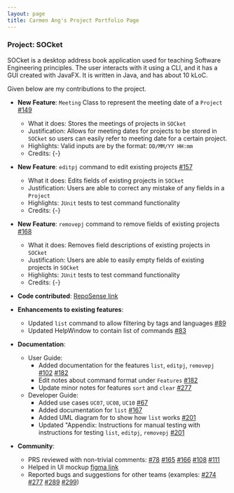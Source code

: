 ```yaml
---
layout: page
title: Carmen Ang's Project Portfolio Page
---
```


### Project: SOCket

SOCket is a desktop address book application used for teaching Software Engineering principles. The user interacts with it using a CLI, and it has a GUI created with JavaFX. It is written in Java, and has about 10 kLoC.

Given below are my contributions to the project.

* **New Feature**: `Meeting` Class to represent the meeting date of a `Project` [\#149](https://github.com/AY2223S2-CS2103T-T12-4/tp/pull/149)
    * What it does: Stores the meetings of projects in `SOCket`
    * Justification: Allows for meeting dates for projects to be stored in `SOCket` so users can easily refer to meeting date for a certain project.
    * Highlights: Valid inputs are by the format: `DD/MM/YY HH:mm`
    * Credits: {-}

* **New Feature**: `editpj` command to edit existing projects [\#157](https://github.com/AY2223S2-CS2103T-T12-4/tp/pull/157)
    * What it does: Edits fields of existing projects in `SOCket`
    * Justification: Users are able to correct any mistake of any fields in a `Project`
    * Highlights: `JUnit` tests to test command functionality
    * Credits: {-}

* **New Feature**: `removepj` command to remove fields of existing projects [\#168](https://github.com/AY2223S2-CS2103T-T12-4/tp/pull/168)
    * What it does: Removes field descriptions of existing projects in `SOCket`
    * Justification: Users are able to easily empty fields of existing projects in `SOCket`
    * Highlights: `JUnit` tests to test command functionality
    * Credits: {-}

* **Code contributed**: [RepoSense link](https://nus-cs2103-ay2223s2.github.io/tp-dashboard/?search=cmang12&breakdown=true)

* **Enhancements to existing features**:
    * Updated `list` command to allow filtering by tags and languages  [\#89](https://github.com/AY2223S2-CS2103T-T12-4/tp/pull/89)
    * Updated HelpWindow to contain list of commands  [\#83](https://github.com/AY2223S2-CS2103T-T12-4/tp/pull/83)

* **Documentation**:
    * User Guide:
        * Added documentation for the features `list`, `editpj`, `removepj` [\#102](https://github.com/AY2223S2-CS2103T-T12-4/tp/pull/102) [\#182](https://github.com/AY2223S2-CS2103T-T12-4/tp/pull/182)
        * Edit notes about command format under `Features` [\#182](https://github.com/AY2223S2-CS2103T-T12-4/tp/pull/182)
        * Update minor notes for features `sort` and `clear` [\#277](https://github.com/AY2223S2-CS2103T-T12-4/tp/pull/277)
    * Developer Guide:
        * Added use cases `UC07`, `UC08`, `UC10`  [\#67](https://github.com/AY2223S2-CS2103T-T12-4/tp/pull/67)
        * Added documentation for `list` [\#167](https://github.com/AY2223S2-CS2103T-T12-4/tp/pull/167)
        * Added UML diagram for to show how `list` works [\#201](https://github.com/AY2223S2-CS2103T-T12-4/tp/pull/201)
        * Updated "Appendix: Instructions for manual testing with instructions for testing `list`, `editpj`, `removepj` [\#201](https://github.com/AY2223S2-CS2103T-T12-4/tp/pull/201)
       
* **Community**:
    * PRS reviewed with non-trivial comments: [\#78](https://github.com/AY2223S2-CS2103T-T12-4/tp/pull/78) [\#165](https://github.com/AY2223S2-CS2103T-T12-4/tp/pull/165) [\#166](https://github.com/AY2223S2-CS2103T-T12-4/tp/pull/166) [\#108](https://github.com/AY2223S2-CS2103T-T12-4/tp/pull/108) [\#111](https://github.com/AY2223S2-CS2103T-T12-4/tp/pull/111)   
    * Helped in UI mockup [figma link](https://www.figma.com/file/X12b0dJWmXPLCo5kouWR8P/SOCket-Mockup?node-id=0%3A1&t=wJLRjq7hqexXQG2E-1)
    * Reported bugs and suggestions for other teams (examples: [\#274](https://github.com/AY2223S2-CS2103T-W14-2/tp/issues/274)  [\#277](https://github.com/AY2223S2-CS2103T-W14-2/tp/issues/277) [\#289](https://github.com/AY2223S2-CS2103T-W14-2/tp/issues/289) [\#299](https://github.com/AY2223S2-CS2103T-W14-2/tp/issues/299))

